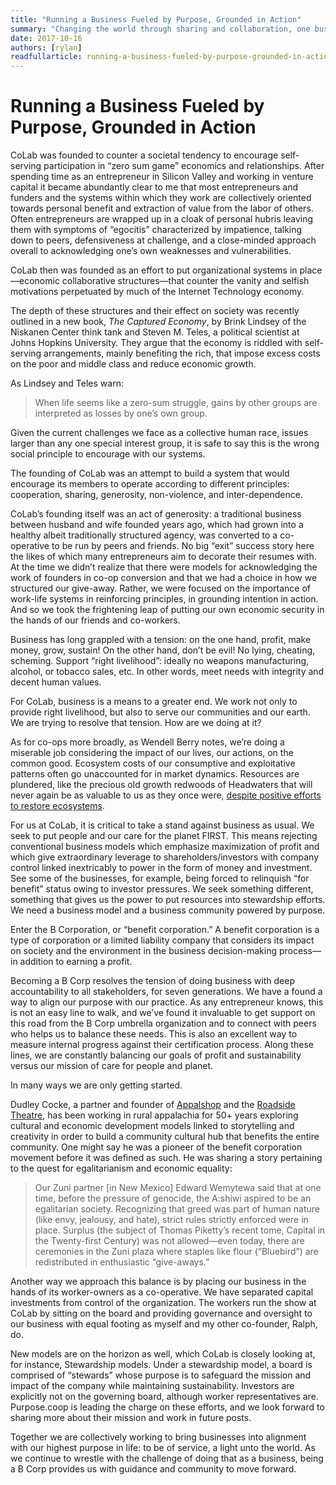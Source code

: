 ```yaml
---
title: "Running a Business Fueled by Purpose, Grounded in Action"
summary: "Changing the world through sharing and collaboration, one business at a time."
date: 2017-10-16
authors: [rylan]
readfullarticle: running-a-business-fueled-by-purpose-grounded-in-action
---
```


# Running a Business Fueled by Purpose, Grounded in Action

CoLab was founded to counter a societal tendency to encourage self-serving participation in “zero sum game” economics and relationships. After spending time as an entrepreneur in Silicon Valley and working in venture capital it became abundantly clear to me that most entrepreneurs and funders and the systems within which they work are collectively oriented towards personal benefit and extraction of value from the labor of others. Often entrepreneurs are wrapped up in a cloak of personal hubris leaving them with symptoms of “egocitis” characterized by impatience, talking down to peers, defensiveness at challenge, and a close-minded approach overall to acknowledging one’s own weaknesses and vulnerabilities.

CoLab then was founded as an effort to put organizational systems in place—economic collaborative structures—that counter the vanity and selfish motivations perpetuated by much of the Internet Technology economy. 

The depth of these structures and their effect on society was recently outlined in a new book, *The Captured Economy*, by Brink Lindsey of the Niskanen Center think tank and Steven M. Teles, a political scientist at Johns Hopkins University. They argue that the economy is riddled with self-serving arrangements, mainly benefiting the rich, that impose excess costs on the poor and middle class and reduce economic growth.

As Lindsey and Teles warn:

> When life seems like a zero-sum struggle, gains by other groups are interpreted as losses by one’s own group.

Given the current challenges we face as a collective human race, issues larger than any one special interest group, it is safe to say this is the wrong social principle to encourage with our systems. 

The founding of CoLab was an attempt to build a system that would encourage its members to operate according to different principles: cooperation, sharing, generosity, non-violence, and inter-dependence. 

CoLab’s founding itself was an act of generosity: a traditional business between husband and wife founded years ago, which had grown into a healthy albeit traditionally structured agency, was converted to a co-operative to be run by peers and friends.  No big “exit” success story here the likes of which many entrepreneurs aim to decorate their resumes with.  At the time we didn’t realize that there were models for acknowledging the work of founders in co-op conversion and that we had a choice in how we structured our give-away. Rather, we were focused on the importance of work-life systems in reinforcing principles, in grounding intention in action.  And so we took the frightening leap of putting our own economic security in the hands of our friends and co-workers.

Business has long grappled with a tension: on the one hand, profit, make money, grow, sustain! On the other hand, don’t be evil! No lying, cheating, scheming. Support “right livelihood”: ideally no weapons manufacturing, alcohol, or tobacco sales, etc. In other words, meet needs with integrity and decent human values.

For CoLab, business is a means to a greater end. We work not only to provide right livelihood, but also to serve our communities and our earth. We are trying to resolve that tension. How are we doing at it?

As for co-ops more broadly, as Wendell Berry notes, we’re doing a miserable job considering the impact of our lives, our actions, on the common good. Ecosystem costs of our consumptive and exploitative patterns often go unaccounted for in market dynamics. Resources are plundered, like the precious old growth redwoods of Headwaters  that will never again be as valuable to us as they once were, [despite positive efforts to restore ecosystems](http://www.mercurynews.com/2009/03/05/a-decade-after-headwaters-deal-truce-comes-to-northern-california-redwood-country/).

For us at CoLab, it is critical to take a stand against business as usual. We seek to put people and our care for the planet FIRST. This means rejecting conventional business models which emphasize maximization of profit and which give extraordinary leverage to shareholders/investors with company control linked inextricably to power in the form of money and investment. See some of the businesses, for example, being forced to relinquish “for benefit” status owing to investor pressures. We seek something different, something that gives us the power to put resources into stewardship efforts. We need a business model and a business community powered by purpose. 

Enter the B Corporation, or “benefit corporation.” A benefit corporation is a type of corporation or a limited liability company that considers its impact on society and the environment in the business decision-making process—in addition to earning a profit.

Becoming a B Corp resolves the tension of doing business with deep accountability to all stakeholders, for seven generations. We have a found a way to align our purpose with our practice. As any entrepreneur knows, this is not an easy line to walk, and we’ve found it invaluable to get support on this road from the B Corp umbrella organization and to connect with peers who helps us to balance these needs. This is also an excellent way to measure internal progress against their certification process. Along these lines, we are constantly balancing our goals of profit and sustainability versus our mission of care for people and planet.

In many ways we are only getting started.

Dudley Cocke, a partner and founder of [Appalshop](http://appalshop.org/) and the [Roadside Theatre](https://roadside.org/), has been working in rural appalachia for 50+ years exploring cultural and economic development models linked to storytelling and creativity in order to build a community cultural hub that benefits the entire community. One might say he was a pioneer of the benefit corporation movement before it was defined as such. He was sharing a story pertaining to the quest for egalitarianism and economic equality:

> Our Zuni partner [in New Mexico] Edward Wemytewa said that at one time, before the pressure of genocide, the A:shiwi aspired to be an egalitarian society. Recognizing that greed was part of human nature (like envy, jealousy, and hate), strict rules strictly enforced were in place. Surplus (the subject of Thomas Piketty’s recent tome, Capital in the Twenty-first Century) was not allowed—even today, there are ceremonies in the Zuni plaza where staples like flour (“Bluebird”) are redistributed in enthusiastic “give-aways.”

Another way we approach this balance is by placing our business in the hands of its worker-owners as a co-operative. We have separated capital investments from control of the organization.  The workers run the show at CoLab by sitting on the board and providing governance and oversight to our business with equal footing as myself and my other co-founder, Ralph, do.

New models are on the horizon as well, which CoLab is closely looking at, for instance, Stewardship models.  Under a stewardship model, a board is comprised of “stewards” whose purpose is to safeguard the mission and impact of the company while maintaining sustainability. Investors are explicitly not on the governing board, although worker representatives are. Purpose.coop is leading the charge on these efforts, and we look forward to sharing more about their mission and work in future posts.

Together we are collectively working to bring businesses into alignment with our highest purpose in life: to be of service, a light unto the world. As we continue to wrestle with the challenge of doing that as a business, being a B Corp provides us with guidance and community to move forward.


